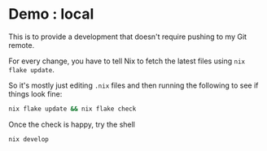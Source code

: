 # Demo : local

This is to provide a development that doesn't require pushing to my Git remote.

For every change, you have to tell Nix to fetch the latest files using `nix flake update`.

So it's mostly just editing `.nix` files and then running the following to see if things look fine:

```sh
nix flake update && nix flake check
```

Once the check is happy, try the shell

```sh
nix develop
```
